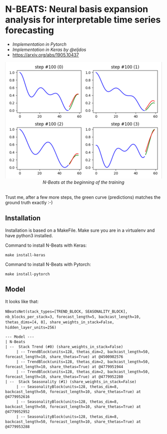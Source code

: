 # N-BEATS: Neural basis expansion analysis for interpretable time series forecasting
- *Implementation in Pytorch*
- *Implementation in Keras by @eljdos*
- https://arxiv.org/abs/1905.10437

<p align="center">
  <img src="nbeats.png" width="600"><br/>
  <i>N-Beats at the beginning of the training</i><br><br>
</p>

Trust me, after a few more steps, the green curve (predictions) matches the ground truth exactly :-)

## Installation

Installation is based on a MakeFile. Make sure you are in a virtualenv and have python3 installed.

Command to install N-Beats with Keras:
```
make install-keras
```

Command to install N-Beats with Pytorch:
```
make install-pytorch
```

## Model

It looks like that:

`
NBeatsNet(stack_types=[TREND_BLOCK, SEASONALITY_BLOCK], nb_blocks_per_stack=3, forecast_length=5, backcast_length=10, thetas_dims=[4, 8], share_weights_in_stack=False, hidden_layer_units=256)
`

```
--- Model ---
| N-Beats
| --  Stack Trend (#0) (share_weights_in_stack=False)
     | -- TrendBlock(units=128, thetas_dim=2, backcast_length=50, forecast_length=10, share_thetas=True) at @4500902576
     | -- TrendBlock(units=128, thetas_dim=2, backcast_length=50, forecast_length=10, share_thetas=True) at @4779951944
     | -- TrendBlock(units=128, thetas_dim=2, backcast_length=50, forecast_length=10, share_thetas=True) at @4779952280
| --  Stack Seasonality (#1) (share_weights_in_stack=False)
     | -- SeasonalityBlock(units=128, thetas_dim=8, backcast_length=50, forecast_length=10, share_thetas=True) at @4779952616
     | -- SeasonalityBlock(units=128, thetas_dim=8, backcast_length=50, forecast_length=10, share_thetas=True) at @4779952952
     | -- SeasonalityBlock(units=128, thetas_dim=8, backcast_length=50, forecast_length=10, share_thetas=True) at @4779953288

```
